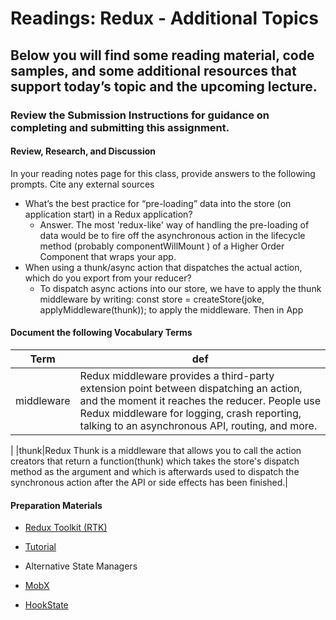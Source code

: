 # Readings: Redux - Additional Topics

## Below you will find some reading material, code samples, and some additional resources that support today’s topic and the upcoming lecture.

### Review the Submission Instructions for guidance on completing and submitting this assignment.

#### Review, Research, and Discussion

In your reading notes page for this class, provide answers to the following prompts. Cite any external sources

- What’s the best practice for “pre-loading” data into the store (on application start) in a Redux application?
  - Answer. The most 'redux-like' way of handling the pre-loading of data would be to fire off the asynchronous action in the lifecycle method (probably componentWillMount ) of a Higher Order Component that wraps your app.
- When using a thunk/async action that dispatches the actual action, which do you export from your reducer?
  - To dispatch async actions into our store, we have to apply the thunk middleware by writing: const store = createStore(joke, applyMiddleware(thunk)); to apply the middleware. Then in App

#### Document the following Vocabulary Terms

| Term       | def                                                                                                                                                                                                                                        |
| ---------- | ------------------------------------------------------------------------------------------------------------------------------------------------------------------------------------------------------------------------------------------ |
| middleware | Redux middleware provides a third-party extension point between dispatching an action, and the moment it reaches the reducer. People use Redux middleware for logging, crash reporting, talking to an asynchronous API, routing, and more. |

|
|thunk|Redux Thunk is a middleware that allows you to call the action creators that return a function(thunk) which takes the store's dispatch method as the argument and which is afterwards used to dispatch the synchronous action after the API or side effects has been finished.|

#### Preparation Materials

- [Redux Toolkit (RTK)](https://redux-toolkit.js.org/introduction/getting-started)
- [Tutorial](https://redux-toolkit.js.org/tutorials/overview)
- Alternative State Managers

- [MobX](https://mobx.js.org/getting-started.html)
- [HookState](https://hookstate.js.org/)
